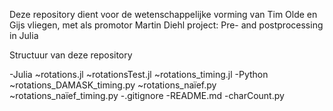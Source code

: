 Deze repository dient voor de wetenschappelijke vorming van Tim Olde en Gijs vliegen, met als promotor Martin Diehl
project: Pre- and postprocessing in Julia

Structuur van deze repository

-Julia
	~rotations.jl
	~rotationsTest.jl
	~rotations_timing.jl
-Python
	~rotations_DAMASK_timing.py
	~rotations_naïef.py
	~rotations_naïef_timing.py
-.gitignore
-README.md
-charCount.py
